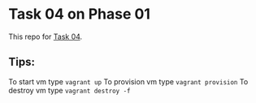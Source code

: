 # Task 04 on Phase 01

This repo for [Task 04](https://learningdevops.makvaz.com/phase1-task4-configuration-management).

## Tips:

To start vm type `vagrant up`
To provision vm type `vagrant provision`
To destroy vm type `vagrant destroy -f`
